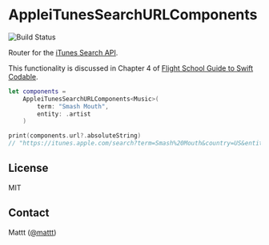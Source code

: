 # AppleiTunesSearchURLComponents

![Build Status](https://api.travis-ci.com/Flight-School/AppleiTunesSearchURLComponents.svg?branch=master)

Router for the [iTunes Search API](https://affiliate.itunes.apple.com/resources/documentation/itunes-store-web-service-search-api/).

This functionality is discussed in Chapter 4 of
[Flight School Guide to Swift Codable](https://gumroad.com/l/codable).

```swift
let components =
    AppleiTunesSearchURLComponents<Music>(
        term: "Smash Mouth",
        entity: .artist
    )

print(components.url?.absoluteString)
// "https://itunes.apple.com/search?term=Smash%20Mouth&country=US&entity=musicArtist&lang=en_us"
```

## License

MIT

## Contact

Mattt ([@mattt](https://twitter.com/mattt))
